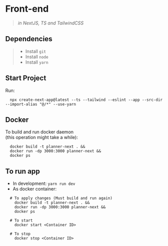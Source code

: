 # Front-end 

> *in NextJS, TS and TailwindCSS*

## Dependencies

> 
> - Install `git`
> - Install `node`
> - Install `yarn`
>

## Start Project


Run:
```
  npx create-next-app@latest --ts --tailwind --eslint --app --src-dir --import-alias "@/*" --use-yarn
```

## Docker

To build and run docker daemon  
(this operation might take a while):

```
  docker build -t planner-next . &&
  docker run -dp 3000:3000 planner-next &&
  docker ps 
```

## To run app

- In development:  `yarn run dev`
- As docker container:
```
  # To apply changes (Must build and run again)
    docker build -t planner-next . &&
    docker run -dp 3000:3000 planner-next &&
    docker ps

  # To start
    docker start <Container ID>
  
  # To stop
    docker stop <Container ID>
```
